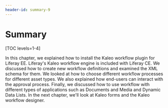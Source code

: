 ```yaml
---
header-id: summary-9
---
```


# Summary

[TOC levels=1-4]

In this chapter, we explained how to install the Kaleo workflow plugin for
Liferay EE. Liferay's Kaleo workflow engine is included with Liferay CE. We
discussed how to create new workflow definitions and examined the XML schema
for them. We looked at how to choose different workflow processes for different
asset types. We also explained how end-users can interact with the approval
process. Finally, we discussed how to use workflow with different types of
applications such as Documents and Media and Dynamic Data Lists. In the next
chapter, we'll look at Kaleo forms and the Kaleo workflow designer.

